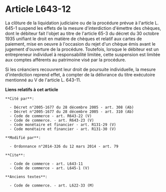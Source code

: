 # Article L643-12

La clôture de la liquidation judiciaire ou de la procédure prévue à l'article L. 645-1 suspend les effets de la mesure
d'interdiction d'émettre des chèques, dont le débiteur fait l'objet au titre de l'article 65-3 du décret du 30 octobre 1935
unifiant le droit en matière de chèques et relatif aux cartes de paiement, mise en oeuvre à l'occasion du rejet d'un chèque
émis avant le jugement d'ouverture de la procédure. Toutefois, lorsque le débiteur est un entrepreneur individuel à
responsabilité limitée, cette suspension est limitée aux comptes afférents au patrimoine visé par la procédure. 

Si les créanciers recouvrent leur droit de poursuite individuelle, la mesure d'interdiction reprend effet, à compter de la
délivrance du titre exécutoire mentionné au V de l'article L. 643-11.

**Liens relatifs à cet article**

	**Cité par**:

	  - Décret n°2005-1677 du 28 décembre 2005 - art. 308 (Ab)
	  - Décret n°2005-1677 du 28 décembre 2005 - art. 310 (Ab)
	  - Code de commerce - art. R643-22 (V)
	  - Code de commerce. - art. R643-23 (V)
	  - Code monétaire et financier - art. R131-29 (V)
	  - Code monétaire et financier - art. R131-30 (V)

	**Modifié par**:

	  - Ordonnance n°2014-326 du 12 mars 2014 - art. 79

	**Cite**:

	  - Code de commerce - art. L643-11
	  - Code de commerce - art. L645-1 (V)

	**Anciens textes**:

	  - Code de commerce. - art. L622-33 (M)
